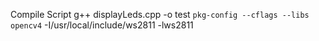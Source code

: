Compile Script
g++ displayLeds.cpp -o test `pkg-config --cflags --libs opencv4` -I/usr/local/include/ws2811 -lws2811
